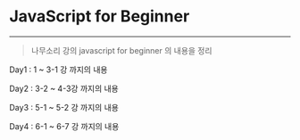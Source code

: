 # JavaScript for Beginner 

---

> 나무소리 강의 javascript for beginner 의 내용을 정리

Day1 : 1 ~ 3-1 강 까지의 내용 

Day2 : 3-2 ~  4-3강 까지의 내용 

Day3 : 5-1 ~ 5-2 강 까지의 내용

Day4 : 6-1 ~ 6-7 강 까지의 내용 
